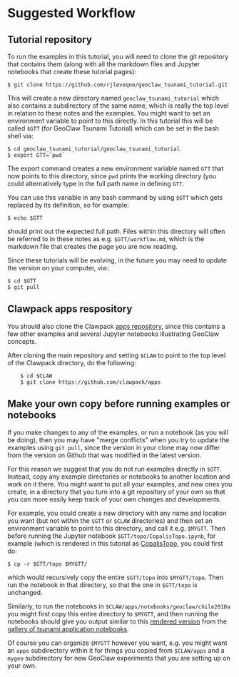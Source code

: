 # Suggested Workflow

## Tutorial repository

To run the examples in this tutorial, you will need to clone the git
repository that contains them (along with all the markdown files and Jupyter
notebooks that create these tutorial pages):

    $ git clone https://github.com/rjleveque/geoclaw_tsunami_tutorial.git

This will create a new directory named `geoclaw_tsunami_tutorial`
which also contains a subdirectory of the same name, which is really the top
level in relation to these notes and the examples.  You might want to set an
environment variable to point to this directly. 
In this tutorial this will be called `$GTT` (for GeoClaw Tsunami Tutorial)
which can be set in the bash shell via:

    $ cd geoclaw_tsunami_tutorial/geoclaw_tsunami_tutorial
    $ export GTT=`pwd`

The export command creates a new environment variable named `GTT` that now
points to this directory, since `pwd` prints the working directory (you
could alternatively type in the full path name in defining `GTT`.  

You can use this variable in any bash command by using `$GTT` which gets
replaced by its definition, so for example:

    $ echo $GTT

should print out the expected full path.  Files within this directory
will often be referred to in these notes as e.g. `$GTT/workflow.md`, which
is the markdown file that creates the page you are now reading.

Since these tutorials will be evolving, in the future you may need to update the
version on your computer, via::

    $ cd $GTT
    $ git pull

## Clawpack apps respository

You should also clone the Clawpack
[apps repository](https://www.clawpack.org/apps.html),
since this contains a few other examples and several Jupyter notebooks
illustrating GeoClaw concepts.

After cloning the main repository and setting `$CLAW` to point to the
top level of the Clawpack directory, do the following:

```
    $ cd $CLAW
    $ git clone https://github.com/clawpack/apps
```


## Make your own copy before running examples or notebooks

If you make changes to any of the examples, or run a notebook (as you will
be doing), then you may have "merge conflicts" when you try to update the
examples using `git pull`, since the version in your clone may now differ
from the version on Github that was modified in the latest version.

For this reason we suggest that you do not run examples directly in
`$GTT`.  Instead, copy any example directories or notebooks to another
location and work on it there.  You might want to put all your examples,
and new ones you create, in a directory that you turn into a git repository of
your own so that you can more easily keep track of your own changes and
developments.

For example, you could create a new directory with any name and location you
want (but not within the `$GTT` or `$CLAW` directories) and then set an
environment variable to point to this directory, and call it e.g. `$MYGTT`.
Then before running the Jupyter notebook `$GTT/topo/CopalisTopo.ipynb`,
for example (which is rendered in this tutorial as
[CopalisTopo](topo/CopalisTopo),
you could first do:

    $ cp -r $GTT/topo $MYGTT/

which would recursively copy the entire `$GTT/topo` into `$MYGTT/topo`. Then
run the notebook in that directory, so that the one in `$GTT/topo` is
unchanged.

Similarly, to run the notebooks in `$CLAW/apps/notebooks/geoclaw/chile2010a`
you might first copy this entire directory to `$MYGTT`, and then running the
notebooks should give you output similar to this
[rendered version](https://www.clawpack.org/gallery/_static/apps/notebooks/geoclaw/chile2010a/chile2010a.html)
from the
[gallery of tsunami application notebooks](https://www.clawpack.org/gallery/notebooks.html#tsunami-modeling-examples).

Of course you can organize `$MYGTT` however you want, e.g. you might want an
`apps` subdirectory within it for things you copied from `$CLAW/apps` and a
`mygeo` subdirectory for new GeoClaw experiments that you are setting up on
your own.

